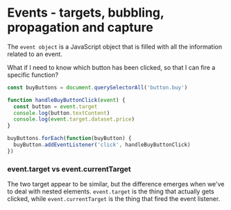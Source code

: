 # Events - targets, bubbling, propagation and capture

The `event object` is a JavaScript object that is filled with all the information related to an event.

What if I need to know which button has been clicked, so that I can fire a specific function?

```js
const buyButtons = document.querySelectorAll('button.buy')

function handleBuyButtonClick(event) {
  const button = event.target
  console.log(button.textContent)
  console.log(event.target.dataset.price)
}

buyButtons.forEach(function(buyButton) {
  buyButton.addEventListener('click', handleBuyButtonClick)
})
```

### event.target vs event.currentTarget

The two target appear to be similar, but the difference emerges when we've to deal with nested elements.
`event.target` is the thing that actually gets clicked, while `event.currentTarget` is the thing that fired the event listener.
